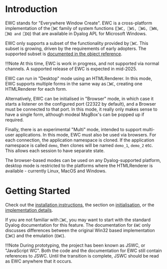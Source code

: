 # Introduction

EWC stands for "Everywhere Window Create". EWC is a cross-platform implementation of the `⎕WC` family of system functions
(`⎕WC, ⎕WS, ⎕WG, ⎕WN, ⎕NQ and ⎕DQ`) that are available in Dyalog APL
for Microsoft Windows.

EWC only supports a subset of the functionality provided by `⎕WC`.
This subset is growing, driven by the requirements of early adopters.
The supported subset is [documented in the object reference](ObjectRef/Classes.md).

!!!Note
     At this time, EWC is work in progress, and not supported via 
     normal channels. A supported release of EWC is expected in mid-2025.

EWC can run in "Desktop" mode using an HTMLRenderer. In this mode, EWC supports multiple forms in the same way as `⎕WC`, creating one HTMLRenderer for each form.

Alternatively, EWC can be initialised in "Browser" mode, in which case it starts a listener on the configured port (22322 by default), and a Browser must be connected to that port. In this mode, it really only makes sense to have a single form, although modeal MsgBox's can be
popped up if required.

Finally, there is an experimental "Multi" mode, intended to support 
multi-user applications. In this mode, EWC must also be used via browsers. 
For each connection, the application namespace is cloned.
If the application namespace is called `demo`, then clones will be named
`demo_1`, `demo_2` etc. This allows each session to have separate state.

The browser-based modes can be used on any Dyalog-supported platform,
desktop mode is restricted to the platforms where the HTMLRenderer is
available - currently Linux, MacOS and Windows.

# Getting Started

Check out the [installation instructions](Usage/Installation.md), the section on
[initialisation](Usage/Initialisation.md), or the [implementation details](Discussion/TechDetails.md).

If you are not familiar with `⎕WC`, you may want to start with the standard Dyalog
documentation for this feature. The documentation for `EWC` only discusses differences
between the original Win32 based implementation (`⎕WC`) and the emulation (`EWC`).

!!!Note
     During prototyping, the project has been known as JSWC, or "JavaScript WC". 
     Both the code and the documentation for EWC still contain references to JSWC.
     Until the transition is complete, JSWC should be read as EWC anywhere that it occurs.
     